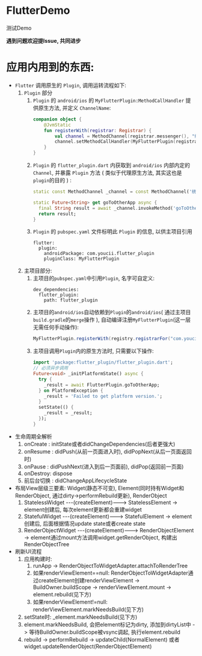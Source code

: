# FlutterDemo

测试Demo

**遇到问题欢迎提Issue, 共同进步**

# 应用内用到的东西:

- `Flutter` 调用原生的 `Plugin`, 调用运转流程如下:
    1. `Plugin` 部分
        1. `Plugin` 的 `android/ios` 的 `MyFlutterPlugin:MethodCallHandler` 提供原生方法, 并定义 `ChannelName`:
            ```kotlin
            companion object {
                @JvmStatic
                fun registerWith(registrar: Registrar) {
                    val channel = MethodChannel(registrar.messenger(), "统一的渠道名字")
                    channel.setMethodCallHandler(MyFlutterPlugin(registrar.activity()))
                }
            }
            ```
        2. `Plugin` 的 `flutter_plugin.dart` 内获取到 `android/ios` 内部内定的 `Channel`, 并暴露 `Plugin` 方法 ( 类似于代理原生方法, 其实这也是`plugin`的目的 ) :
            ```dart
            static const MethodChannel _channel = const MethodChannel('统一的渠道名字');
            
            static Future<String> get goToOtherApp async {
              final String result = await _channel.invokeMethod('goToOtherApp');
              return result;
            }
            ```
        3. `Plugin` 的 `pubspec.yaml` 文件标明此 `Plugin` 的信息, 以供主项目引用
            ```
            flutter:
              plugin:
                androidPackage: com.youcii.flutter_plugin
                pluginClass: MyFlutterPlugin
            ```    
    2. 主项目部分:
        1. 主项目的`pubspec.yaml`中引用`Plugin`, 名字可自定义:
            ```
            dev_dependencies:
              flutter_plugin:
                path: flutter_plugin
            ```
        2. 主项目的`android/ios`自动依赖到`Plugin`的`android/ios`( 通过主项目`build.gradle`的`merge`操作 ), 自动编译注册`MyFlutterPlugin`(这一层无需任何手动操作):
            ```java
            MyFlutterPlugin.registerWith(registry.registrarFor("com.youcii.flutter_plugin.MyFlutterPlugin"));
            ```
        3. 主项目调用`Plugin`内的原生方法时, 只需要以下操作:
            ```dart
            import 'package:flutter_plugin/flutter_plugin.dart';
            // 必须异步调用
            Future<void> _initPlatformState() async {
              try {
                _result = await FlutterPlugin.goToOtherApp;
              } on PlatformException {
                _result = 'Failed to get platform version.';
              }
              setState(() {
                _result = _result;
              });
            }
            ```
- 生命周期全解析
    1. onCreate : initState或者didChangeDependencies(后者更强大)
    2. onResume : didPush(从前一页面进入时), didPopNext(从后一页面返回时)
    3. onPause  : didPushNext(进入到后一页面前), didPop(返回前一页面)
    4. onDestroy: dispose
    5. 前后台切换 : didChangeAppLifecycleState
- 布局View层级三要素: Widget(静态不可变), Element(同时持有Widget和RenderObject, 通过dirty->performRebuild更新), RenderObject
    1. StatelessWidget     ---(createElement)---> StatelessElement     -> element创建后, 每次element更新都会重建widget
    2. StatefulWidget      ---(createElement)---> StatefulElement      -> element创建后, 后面根据情况update state或者create state   
    3. RenderObjectWidget  ---(createElement)---> RenderObjectElement  -> element通过mount方法调用widget.getRenderObject, 构建出RenderObjectTree
- 刷新UI流程
    1. 应用构建时:
        1. runApp -> RenderObjectToWidgetAdapter.attachToRenderTree
        2. 如果renderViewElement==null: RenderObjectToWidgetAdapter通过createElement创建renderViewElement -> BuildOwner.buildScope -> renderViewElement.mount -> element.rebuild(见下方)
        3. 如果renderViewElement!=null: renderViewElement.markNeedsBuild(见下方)
    2. setState时: _element.markNeedsBuild(见下方) 
    3. element.markNeedsBuild, 会把element标记为dirty, 添加到dirtyList中 -> 等待BuildOwner.buildScope被vsync调起, 执行element.rebuild
    5. rebuild -> performRebuild -> updateChild(NormalElement) 或者 widget.updateRenderObject(RenderObjectElement)
       